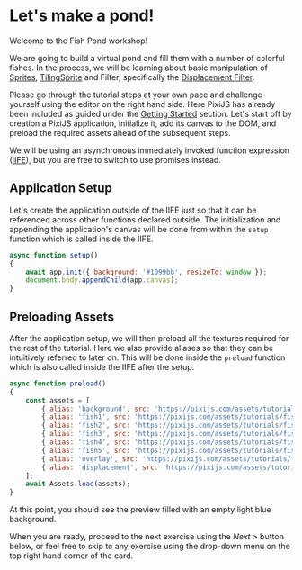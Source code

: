 # Let's make a pond!

Welcome to the Fish Pond workshop!

We are going to build a virtual pond and fill them with a number of colorful fishes. In the process, we will be learning about basic manipulation of [Sprites](/8.x/guides/components/scene-objects/sprite), [TilingSprite](https://pixijs.download/release/docs/scene.TilingSprite.html) and Filter, specifically the [Displacement Filter](https://pixijs.download/release/docs/filters.DisplacementFilter.html).

Please go through the tutorial steps at your own pace and challenge yourself using the editor on the right hand side. Here PixiJS has already been included as guided under the [Getting Started](/8.x/guides/getting-started/quick-start) section. Let's start off by creation a PixiJS application, initialize it, add its canvas to the DOM, and preload the required assets ahead of the subsequent steps.

We will be using an asynchronous immediately invoked function expression ([IIFE](https://developer.mozilla.org/en-US/docs/Glossary/IIFE)), but you are free to switch to use promises instead.

## Application Setup

Let's create the application outside of the IIFE just so that it can be referenced across other functions declared outside. The initialization and appending the application's canvas will be done from within the `setup` function which is called inside the IIFE.

```javascript
async function setup()
{
    await app.init({ background: '#1099bb', resizeTo: window });
    document.body.appendChild(app.canvas);
}
```

## Preloading Assets

After the application setup, we will then preload all the textures required for the rest of the tutorial. Here we also provide aliases so that they can be intuitively referred to later on. This will be done inside the `preload` function which is also called inside the IIFE after the setup.

```javascript
async function preload()
{
    const assets = [
        { alias: 'background', src: 'https://pixijs.com/assets/tutorials/fish-pond/pond_background.jpg' },
        { alias: 'fish1', src: 'https://pixijs.com/assets/tutorials/fish-pond/fish1.png' },
        { alias: 'fish2', src: 'https://pixijs.com/assets/tutorials/fish-pond/fish2.png' },
        { alias: 'fish3', src: 'https://pixijs.com/assets/tutorials/fish-pond/fish3.png' },
        { alias: 'fish4', src: 'https://pixijs.com/assets/tutorials/fish-pond/fish4.png' },
        { alias: 'fish5', src: 'https://pixijs.com/assets/tutorials/fish-pond/fish5.png' },
        { alias: 'overlay', src: 'https://pixijs.com/assets/tutorials/fish-pond/wave_overlay.png' },
        { alias: 'displacement', src: 'https://pixijs.com/assets/tutorials/fish-pond/displacement_map.png' },
    ];
    await Assets.load(assets);
}
```

At this point, you should see the preview filled with an empty light blue background.

When you are ready, proceed to the next exercise using the _Next >_ button below, or feel free to skip to any exercise using the drop-down menu on the top right hand corner of the card.
